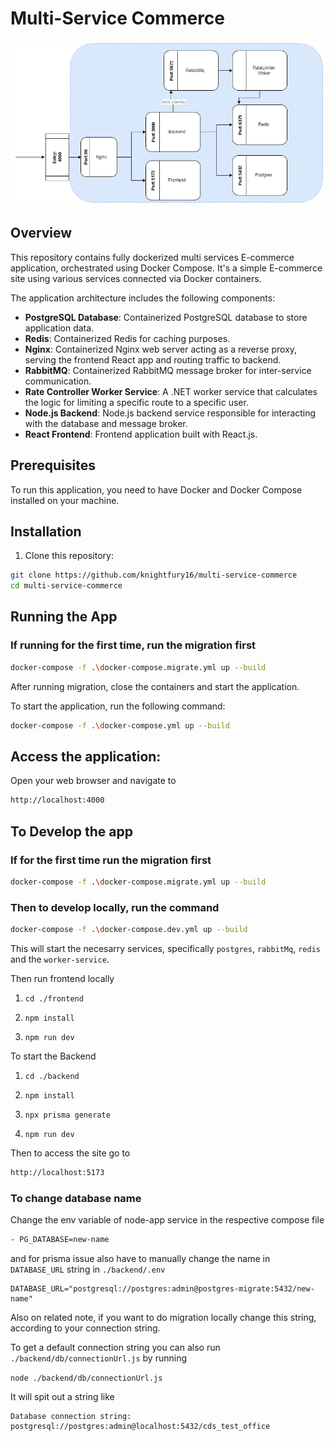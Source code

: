 # Multi-Service Commerce

![System Diagram](./resource/sd3.png)

## Overview

This repository contains fully dockerized multi services E-commerce application, orchestrated using Docker Compose. It's a simple E-commerce site using various services connected via Docker containers.

The application architecture includes the following components:

- **PostgreSQL Database**: Containerized PostgreSQL database to store application data.
- **Redis**: Containerized Redis for caching purposes.
- **Nginx**: Containerized Nginx web server acting as a reverse proxy, serving the frontend React app and routing traffic to backend.
- **RabbitMQ**: Containerized RabbitMQ message broker for inter-service communication.
- **Rate Controller Worker Service**: A .NET worker service that calculates the logic for limiting a specific route to a specific user.
- **Node.js Backend**: Node.js backend service responsible for interacting with the database and message broker.
- **React Frontend**: Frontend application built with React.js.

## Prerequisites

To run this application, you need to have Docker and Docker Compose installed on your machine.

## Installation

1. Clone this repository:

```bash
git clone https://github.com/knightfury16/multi-service-commerce
cd multi-service-commerce
```
## Running the App

### If running for the first time, run the migration first
```bash
docker-compose -f .\docker-compose.migrate.yml up --build
```
After running migration, close the containers and start the application.

To start the application, run the following command:

```bash
docker-compose -f .\docker-compose.yml up --build
```

## Access the application:
Open your web browser and navigate to 
```bash
http://localhost:4000
``` 

## To Develop the app
### If for the first time run the migration first
```bash
docker-compose -f .\docker-compose.migrate.yml up --build
```
### Then to develop locally, run the command

```bash
docker-compose -f .\docker-compose.dev.yml up --build
```

This will start the necesarry services, specifically `postgres`, `rabbitMq`, `redis`
and the `worker-service`.

Then run frontend locally

1. `cd ./frontend`

2. `npm install`

3. `npm run dev`


To start the Backend

1. `cd ./backend`

2. `npm install`

3. `npx prisma generate`

4. `npm run dev`

Then to access the site go to
```bash
http://localhost:5173
``` 

### To change database name

Change the env variable of node-app service in the respective compose file

```bash
- PG_DATABASE=new-name
```

and for prisma issue also have to manually change the name in 
`DATABASE_URL` string in `./backend/.env`


```
DATABASE_URL="postgresql://postgres:admin@postgres-migrate:5432/new-name"
```

Also on related note, if you want to do migration locally change this string,
according to your connection string.

To get a default connection string you can also run `./backend/db/connectionUrl.js` by running 

`node ./backend/db/connectionUrl.js`

It will spit out a string like

```
Database connection string:  postgresql://postgres:admin@localhost:5432/cds_test_office
```


 